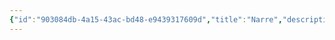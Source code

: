 ```yaml
---
{"id":"903084db-4a15-43ac-bd48-e9439317609d","title":"Narre","description":"Landmarks - Narre","publish":true,"date_created":"Tuesday, April 2nd 2024, 6:37:37 pm","date_modified":"Tuesday, April 2nd 2024, 6:38:04 pm","path":"Tabletop/Campaigns/And A Thousand Years More/Location/Towns and Cities/Landmarks/Narre/index.md","permalink":"/tabletop/campaigns/and-a-thousand-years-more/location/towns-and-cities/landmarks/narre/index/","PassFrontmatter":true}
---
```


